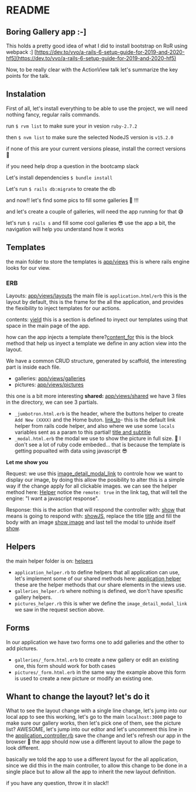 # README

## Boring Gallery app :-]

This holds a pretty good idea of what I did to install bootstrap on RoR using webpack :]
[https://dev.to/vvo/a-rails-6-setup-guide-for-2019-and-2020-hf5](https://dev.to/vvo/a-rails-6-setup-guide-for-2019-and-2020-hf5)

Now, to be really clear with the ActionView talk let's summarize the key points for the talk.

## Instalation

First of all, let's install everything to be able to use the project, we will need nothing fancy, regular rails commands.

run `$ rvm list` to make sure your in vesion `ruby-2.7.2`

then `$ nvm list` to make sure the selected NodeJS version is `v15.2.0`

if none of this are your current versions please, install the correct versions 🙌

if you need help drop a question in the bootcamp slack

Let's install dependencies `$ bundle install`

Let's run `$ rails db:migrate` to create the db

and now!! let's find some pics to fill some galleries 🎉 !!!

and let's create a couple of galleries, will need the app running for that 😅

let's run `$ rails s` and fill some cool galleries 😎 use the app a bit, the navigation will help you understand how it works

## Templates

the main folder to store the templates is [app/views](https://github.com/aradiquez/ImageGallery/tree/master/app/views) this is where rails engine looks for our view.

### ERB

Layouts: [app/views/layouts](https://github.com/aradiquez/ImageGallery/tree/master/app/views/layouts) the main file is `application.html/erb` this is the layout by default, this is the frame for the all the application, and provides the flexibility to inject templates for our actions.

contents: [yield](https://github.com/aradiquez/ImageGallery/blob/master/app/views/layouts/application.html.erb#L15) this is a section is defined to inyect our templates using that space in the main page of the app.

how can the app injects a template there?[content_for](https://github.com/aradiquez/ImageGallery/blob/master/app/views/galleries/index.html.erb#L1) this is the block method that help us inyect a template we define in any action view into the layout.

We have a common CRUD structure, generated by scaffold, the interesting part is inside each file.

- galleries: [app/views/galleries](https://github.com/aradiquez/ImageGallery/tree/master/app/views/galleries)
- pictures: [app/views/pictures](https://github.com/aradiquez/ImageGallery/tree/master/app/views/pictures)

this one is a bit more interesting **shared:** [app/views/shared](https://github.com/aradiquez/ImageGallery/tree/master/app/views/shared) we have 3 files in the directory, we can see 3 partials.

- `_jumbotron.html.erb` is the header, where the buttons helper to create `Add New (XXXX)` and the Home buton. [link_to](https://github.com/aradiquez/ImageGallery/blob/master/app/views/shared/_jumbotron.html.erb#L9-L10)- this is the default link helper from rails code helper, and also where we use some `locals` variables sent as a param to this partial! [title and subtitle](https://github.com/aradiquez/ImageGallery/blob/master/app/views/shared/_jumbotron.html.erb#L4-L6)
- `_modal.html.erb` the modal we use to show the picture in full size. 🤔 I don't see a lot of ruby code embeded... that is because the template is getting popualted with data using javascript 😎

**Let me show you**

Request: we use this [image_detail_modal_link](https://github.com/aradiquez/ImageGallery/blob/master/app/views/pictures/show.html.erb#L4) to controle how we want to display our image, by doing this allow the posibility to alter this is a simple way if the change apply for all clickable images.
we can see the helper method here: [Helper](https://github.com/aradiquez/ImageGallery/blob/master/app/helpers/pictures_helper.rb#L2) notice the `remote: true` in the link tag, that will tell the engine: "I want a javascript response".

Response: this is the action that will respond the controller with: [show](https://github.com/aradiquez/ImageGallery/blob/master/app/controllers/pictures_controller.rb#L12) that means is going to respond with: [showJS](https://github.com/aradiquez/ImageGallery/blob/master/app/views/pictures/show.js.erb), replace the title [title](https://github.com/aradiquez/ImageGallery/blob/master/app/views/pictures/show.js.erb#L2) and fill the body with an image [show image](https://github.com/aradiquez/ImageGallery/blob/master/app/views/pictures/show.js.erb#L4) and last tell the modal to unhide itself [show](https://github.com/aradiquez/ImageGallery/blob/master/app/views/pictures/show.js.erb#L5).

## Helpers

the main helper folder is on: [helpers](https://github.com/aradiquez/ImageGallery/tree/master/app/helpers)

- `application_helper.rb` to define helpers that all application can use, let's implement some of our shared methods here: [application helper](https://github.com/aradiquez/ImageGallery/blob/master/app/helpers/application_helper.rb) these are the helper methods that our share elements in the views use.
- `galleries_helper.rb` where nothing is defined, we don't have spesific gallery helpers.
- `pictures_helper.rb` this is wher we define the `image_detail_modal_link` we saw in the request section above.

## Forms

In our application we have two forms one to add galleries and the other to add pictures.

- `galleries/_form.html.erb` to create a new gallery or edit an existing one, this form should work for both cases
- `pictures/_form.html.erb` in the same way the example above this form is used to create a new picture or modify an existing one.

## Whant to change the layout? let's do it

What to see the layout change with a single line change, let's jump into our local app to see this working, let's go to the main `localhost:3000` page to make sure our gallery works, then let's pick one of them, see the picture list? AWESOME, let's jump into our editor and let's uncomment this line in the [application_controller.rb](https://github.com/aradiquez/ImageGallery/blob/master/app/controllers/application_controller.rb#L2) save the change and let's refresh our app in the browser 🎉 the app should now use a different layout to allow the page to look different.

basically we told the app to use a different layout for the all application, since we did this in the main controller, to allow this change to be done in a single place but to allow all the app to inherit the new layout definition.

if you have any question, throw it in slack!!
